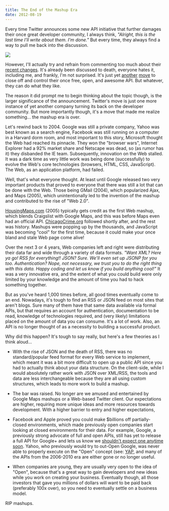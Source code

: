 ```yaml
---
title: The End of the Mashup Era
date: 2012-08-19
---
```


Every time Twitter announces some new API initiative that further damages their once great developer community, I always think, _"Alright, this is the last time I'll write about them. I'm done."_ But every time, they always find a way to pull me back into the discussion.

![](https://media.giphy.com/media/B3nATT4FPkb3G/200.gif)

<!--More-->

However, I'll actually try and refrain from commenting too much about their [recent changes](https://dev.twitter.com/blog/changes-coming-to-twitter-api). It's already been discussed to death, everyone hates it, including me, and frankly, I'm not surprised. It's just yet [another](http://derek.io/blog/2010/my-birthday-gift-to-twitter-i-quit/) [move](http://derek.io/blog/2011/some-thoughts-on-twitter-vs-ecosystem/) to close off and control their once free, open, and awesome API. But whatever, they can do what they like.

The reason it did prompt me to begin thinking about the topic though, is the larger significance of the announcement.  Twitter's move is just one more instance of yet another company turning its back on the developer community.  But more importantly though, it's a move that made me realize something... the mashup era is over.

Let's rewind back to 2004.  Google was still a private company, Yahoo was best known as a search engine, Facebook was still running on a computer in a Harvard dorm room, and most important to this story, Microsoft thought the Web had reached its pinnacle.  They won the "browser wars", Internet Explorer had a 92% market share and Netscape was dead, so (as rumor has it) they disbanded the IE team.  Subsequently, innovation on the Web stalled.  It was a dark time as very little work was being done (successfully) to evolve the Web's core technologies (browsers, HTML, CSS, JavaScript).  The Web, as an application platform, had failed.

Well, that's what everyone thought.  At least until Google released two very important products that proved to everyone that there was still a lot that can be done with the Web.  Those being GMail (2004), which popularized Ajax, and Maps (2005), which unintentionally led to the invention of the mashup and contributed to the rise of "Web 2.0".

[HousingMaps.com](http://housingmaps.com) (2005) typically gets credit as the first Web mashup, which blends Craigslist with Google Maps, and this was before Maps even had an official API. [ChicagoCrime.org](http://chicagocrime.org) followed shortly after, and the rest was history. Mashups were popping up by the thousands, and JavaScript was becoming "cool" for the first time, because it could make your once bland and stale Web page come alive!

Over the next 3 or 4 years, Web companies left and right were distributing their data far and wide through a variety of data formats. _"Want XML? Here ya go! RSS for everything!! JSON? Sure. We'll even set up JSONP for you too. Authentication? Nope, not necessary, we trust you to do the right thing with this data. Happy coding and let us know if you build anything cool!"_ It was a very innovative era, and the extent of what you could build were only limited by your knowledge and the amount of time you had to hack something together.

But as you've heard 1,000 times before, all good times eventually come to an end.  Nowadays, it's tough to find an RSS or JSON feed on most sites that aren't blogs.  Sure many of them have that same data available via formal APIs, but that requires an account for authentication, documentation to be read, knowledge of technologies required, and (very likely) limitations placed on the amount of data you can consume.  It's a lot of work.  Also, an API is no longer thought of as a necessity to building a successful product.

Why did this happen? It's tough to say really, but here's a few theories as I think aloud...

* With the rise of JSON and the death of RSS, there was no standard/popular feed format for every Web service to implement, which meant it was a bit more difficult to open up a public API since you had to actually think about your data structure.  On the client-side, while I would absolutely rather work with JSON over XML/RSS, the tools and data are less interchangeable because they are all using custom structures, which leads to more work to build a mashup.

* The bar was raised.  No longer are we amused and entertained by Google Maps mashups or a Web-based Twitter client.  Our expectations are higher, requiring more unique ideas and more resources towards development.  With a higher barrier to entry and higher expectations,

* Facebook and Apple proved you could make $billions off partially-closed environments, which made previously open companies start looking at closed environments for their data. For example, Google, a previously strong advocate of full and open APIs, still has yet to release a full API for Google+ and lets us know we [shouldn't expect one anytime soon](http://techcrunch.com/2012/06/28/dont-expect-a-full-readwrite-google-api-anytime-soon-google-doesnt-want-to-disrupt-something-magical/). Yahoo, who previously would try to out-Open Google, was never able to properly execute on the "Open" concept (see: [YAP](http://blog.programmableweb.com/2008/10/14/a-preview-of-yap-the-yahoo-application-platform/), and many of the APIs from the 2006-2010 era are either gone or no longer useful.

* When companies are young, they are usually very open to the idea of "Open", because that's a great way to gain developers and new ideas while you work on creating your business.  Eventually though, all those investors that gave you millions of dollars will want to be paid back (preferably 100x over), so you need to eventually settle on a business model.

RIP mashups.
